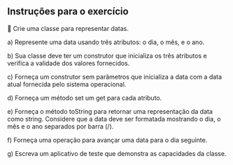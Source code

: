 ## Instruções para o exercício

📝 Crie uma classe para representar datas.

a) Represente uma data usando três atributos: o dia, o mês, e o ano.

b) Sua classe deve ter um construtor que inicializa os três atributos e verifica a
validade dos valores fornecidos.

c) Forneça um construtor sem parâmetros que inicializa a data com a data atual fornecida pelo sistema operacional.

d) Forneça um método set um get para cada atributo.

e) Forneça o método toString para retornar uma representação da data como string. Considere que a data deve ser formatada mostrando o dia, o mês e o
ano separados por barra (/).

f) Forneça uma operação para avançar uma data para o dia seguinte.

g) Escreva um aplicativo de teste que demonstra as capacidades da classe.